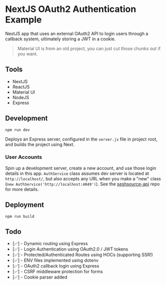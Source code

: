 # NextJS OAuth2 Authentication Example

NextJS app that uses an external OAuth2 API to login users through a callback system, ultimately storing a JWT in a cookie.

> Material UI is from an old project, you can just cut those chunks out if you want.

## Tools

* NextJS
* ReactJS
* Material UI
* NodeJS
* Express

## Development

`npm run dev`

Deploys an Express server, configured in the `server.js` file in project root, and builds the project using Next.

### User Accounts

Spin up a development server, create a new account, and use those login details in this app. `AuthService` class assumes dev server is located at `http://localhost/`, but also accepts any URL when you make a "new" class (`new AuthService('http://localhost:4849')`). See the [seshsource-api](https://github.com/whoisryosuke/seshsource-api) repo for more details.

## Deployment

`npm run build`

## Todo

* [✅] - Dynamic routing using Express
* [✅] - Login Authentication using OAuth2.0 / JWT tokens
* [✅] - Protected/Authenticated Routes using HOCs (supporting SSR!)
* [✅] - ENV files implemented using dotenv
* [✅] - OAuth2 callback login using Express
* [✅] - CSRF middleware protection for forms
* [✅] - Cookie parser added